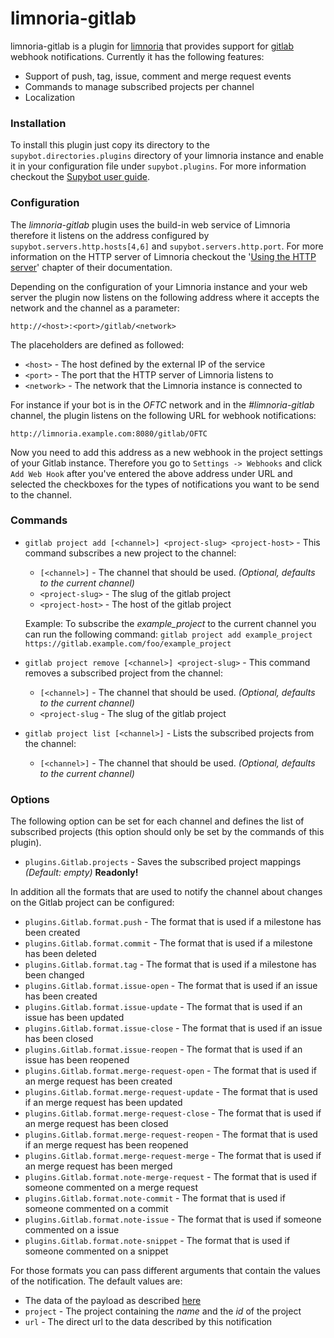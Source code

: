 # limnoria-gitlab

limnoria-gitlab is a plugin for [limnoria](https://github.com/ProgVal/Limnoria)
that provides support for [gitlab](https://gitlab.com) webhook notifications.
Currently it has the following features:

  - Support of push, tag, issue, comment and merge request events
  - Commands to manage subscribed projects per channel
  - Localization

### Installation

To install this plugin just copy its directory to the
`supybot.directories.plugins` directory of your limnoria instance and enable it
in your configuration file under `supybot.plugins`. For more information
checkout the [Supybot user
guide](http://doc.supybot.aperio.fr/en/latest/use/index.html).

### Configuration

The _limnoria-gitlab_ plugin uses the build-in web service of Limnoria therefore
it listens on the address configured by `supybot.servers.http.hosts[4,6]` and
`supybot.servers.http.port`. For more information on the HTTP server of Limnoria
checkout the '[Using the HTTP
server](http://doc.supybot.aperio.fr/en/latest/use/httpserver.html)' chapter of
their documentation.

Depending on the configuration of your Limnoria instance and your web server the
plugin now listens on the following address where it accepts the network and the
channel as a parameter:

`http://<host>:<port>/gitlab/<network>`

The placeholders are defined as followed:

  - `<host>` - The host defined by the external IP of the service
  - `<port>` - The port that the HTTP server of Limnoria listens to
  - `<network>` - The network that the Limnoria instance is connected to

For instance if your bot is in the _OFTC_ network and in the _#limnoria-gitlab_
channel, the plugin listens on the following URL for webhook notifications:

`http://limnoria.example.com:8080/gitlab/OFTC`

Now you need to add this address as a new webhook in the project settings of
your Gitlab instance. Therefore you go to `Settings -> Webhooks`
and click `Add Web Hook` after you've entered the above address under URL and
selected the checkboxes for the types of notifications you want to be send to
the channel.

### Commands

- `gitlab project add [<channel>] <project-slug> <project-host>` -
  This command subscribes a new project to the channel:
    - `[<channel>]` - The channel that should be used. _(Optional, defaults to the current channel)_
    - `<project-slug>` - The slug of the gitlab project
    - `<project-host>` - The host of the gitlab project

  Example: To subscribe the _example_project_ to the current channel you can run the following command: `gitlab project add example_project https://gitlab.example.com/foo/example_project`

- `gitlab project remove [<channel>] <project-slug>` - This command removes a subscribed project from the channel:
    - `[<channel>]` - The channel that should be used. _(Optional, defaults to the current channel)_
    - `<project-slug` - The slug of the gitlab project

- `gitlab project list [<channel>]` - Lists the subscribed projects from the channel:
    - `[<channel>]` - The channel that should be used. _(Optional, defaults to the current channel)_

### Options

The following option can be set for each channel and defines the list of subscribed projects (this option should only be set by the commands of this plugin).

- `plugins.Gitlab.projects` - Saves the subscribed project mappings _(Default: empty)_ **Readonly!**

In addition all the formats that are used to notify the channel about changes on the Gitlab project can be configured:

- `plugins.Gitlab.format.push` - The format that is used if a milestone has been created
- `plugins.Gitlab.format.commit` - The format that is used if a milestone has been deleted
- `plugins.Gitlab.format.tag` - The format that is used if a milestone has been changed
- `plugins.Gitlab.format.issue-open` - The format that is used if an issue has been created
- `plugins.Gitlab.format.issue-update` - The format that is used if an issue has been updated
- `plugins.Gitlab.format.issue-close` - The format that is used if an issue has been closed
- `plugins.Gitlab.format.issue-reopen` - The format that is used if an issue has been reopened
- `plugins.Gitlab.format.merge-request-open` - The format that is used if an merge request has been created
- `plugins.Gitlab.format.merge-request-update` - The format that is used if an merge request has been updated
- `plugins.Gitlab.format.merge-request-close` - The format that is used if an merge request has been closed
- `plugins.Gitlab.format.merge-request-reopen` - The format that is used if an merge request has been reopened
- `plugins.Gitlab.format.merge-request-merge` - The format that is used if an merge request has been merged
- `plugins.Gitlab.format.note-merge-request` - The format that is used if someone commented on a merge request
- `plugins.Gitlab.format.note-commit` - The format that is used if someone commented on a commit
- `plugins.Gitlab.format.note-issue` - The format that is used if someone commented on a issue
- `plugins.Gitlab.format.note-snippet` - The format that is used if someone commented on a snippet

For those formats you can pass different arguments that contain the values of the notification. The default values are:

- The data of the payload as described
  [here](https://gitlab.com/gitlab-org/gitlab-ce/blob/master/doc/web_hooks/web_hooks.md)
- `project` - The project containing the *name* and the *id* of the project
- `url` - The direct url to the data described by this notification
